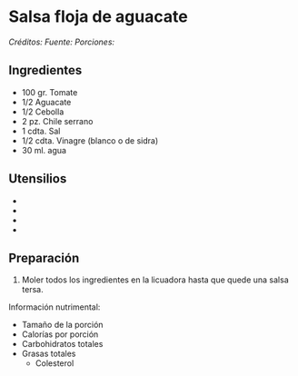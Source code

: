 # Salsa floja de aguacate

*Créditos:*
*Fuente:*
*Porciones:*


## Ingredientes

- 100 gr. Tomate
- 1/2 Aguacate
- 1/2 Cebolla
- 2 pz. Chile serrano
- 1 cdta. Sal
- 1/2 cdta. Vinagre (blanco o de sidra)
- 30 ml. agua

## Utensilios

- 
- 
- 
- 


## Preparación

1. Moler todos los ingredientes en la licuadora hasta que quede una salsa tersa.


Información nutrimental:

- Tamaño de la porción
- Calorías por porción
- Carbohidratos totales
- Grasas totales
  - Colesterol

